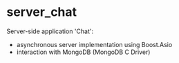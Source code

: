 # server_chat

Server-side application 'Chat':
- asynchronous server implementation using Boost.Asio
- interaction with MongoDB (MongoDB C Driver)
